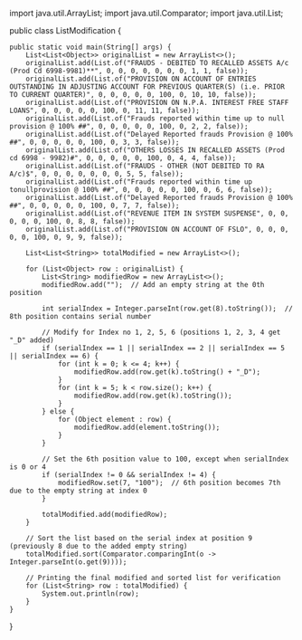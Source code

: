 import java.util.ArrayList;
import java.util.Comparator;
import java.util.List;

public class ListModification {

    public static void main(String[] args) {
        List<List<Object>> originalList = new ArrayList<>();
        originalList.add(List.of("FRAUDS - DEBITED TO RECALLED ASSETS A/c (Prod Cd 6998-9981)**", 0, 0, 0, 0, 0, 0, 0, 1, 1, false));
        originalList.add(List.of("PROVISION ON ACCOUNT OF ENTRIES OUTSTANDING IN ADJUSTING ACCOUNT FOR PREVIOUS QUARTER(S) (i.e. PRIOR TO CURRENT QUARTER)", 0, 0, 0, 0, 0, 100, 0, 10, 10, false));
        originalList.add(List.of("PROVISION ON N.P.A. INTEREST FREE STAFF LOANS", 0, 0, 0, 0, 0, 100, 0, 11, 11, false));
        originalList.add(List.of("Frauds reported within time up to null provision @ 100% ##", 0, 0, 0, 0, 0, 100, 0, 2, 2, false));
        originalList.add(List.of("Delayed Reported frauds Provision @ 100% ##", 0, 0, 0, 0, 0, 100, 0, 3, 3, false));
        originalList.add(List.of("OTHERS LOSSES IN RECALLED ASSETS (Prod cd 6998 - 9982)#", 0, 0, 0, 0, 0, 100, 0, 4, 4, false));
        originalList.add(List.of("FRAUDS - OTHER (NOT DEBITED TO RA A/c)$", 0, 0, 0, 0, 0, 0, 0, 5, 5, false));
        originalList.add(List.of("Frauds reported within time up tonullprovision @ 100% ##", 0, 0, 0, 0, 0, 100, 0, 6, 6, false));
        originalList.add(List.of("Delayed Reported frauds Provision @ 100% ##", 0, 0, 0, 0, 0, 100, 0, 7, 7, false));
        originalList.add(List.of("REVENUE ITEM IN SYSTEM SUSPENSE", 0, 0, 0, 0, 0, 100, 0, 8, 8, false));
        originalList.add(List.of("PROVISION ON ACCOUNT OF FSLO", 0, 0, 0, 0, 0, 100, 0, 9, 9, false));

        List<List<String>> totalModified = new ArrayList<>();

        for (List<Object> row : originalList) {
            List<String> modifiedRow = new ArrayList<>();
            modifiedRow.add("");  // Add an empty string at the 0th position

            int serialIndex = Integer.parseInt(row.get(8).toString());  // 8th position contains serial number

            // Modify for Index no 1, 2, 5, 6 (positions 1, 2, 3, 4 get "_D" added)
            if (serialIndex == 1 || serialIndex == 2 || serialIndex == 5 || serialIndex == 6) {
                for (int k = 0; k <= 4; k++) {
                    modifiedRow.add(row.get(k).toString() + "_D");
                }
                for (int k = 5; k < row.size(); k++) {
                    modifiedRow.add(row.get(k).toString());
                }
            } else {
                for (Object element : row) {
                    modifiedRow.add(element.toString());
                }
            }

            // Set the 6th position value to 100, except when serialIndex is 0 or 4
            if (serialIndex != 0 && serialIndex != 4) {
                modifiedRow.set(7, "100");  // 6th position becomes 7th due to the empty string at index 0
            }

            totalModified.add(modifiedRow);
        }

        // Sort the list based on the serial index at position 9 (previously 8 due to the added empty string)
        totalModified.sort(Comparator.comparingInt(o -> Integer.parseInt(o.get(9))));

        // Printing the final modified and sorted list for verification
        for (List<String> row : totalModified) {
            System.out.println(row);
        }
    }
}